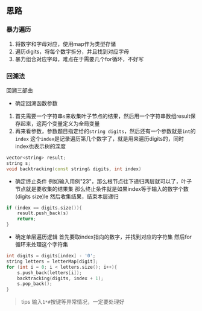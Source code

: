## 思路

### 暴力遍历
1. 将数字和字母对应，使用map作为类型存储
2. 遍历digits，将每个数字拆分，并且找到对应字母
3. 暴力组合对应字母，难点在于需要几个for循环，不好写

### 回溯法
回溯三部曲
+ 确定回溯函数参数
1. 首先需要一个字符串`s`来收集叶子节点的结果，然后用一个字符串数组result保存起来，这两个变量定义为全局变量
2. 再来看参数，参数题目指定给的`string digits`，然后还有一个参数就是`int`的`index`
这个`index`是记录遍历第几个数字了，就是用来遍历digits的，同时index也表示树的深度
```cpp
vector<string> result;
string s;
void backtracking(const string& digits, int index)
```

+ 确定终止条件
例如输入用例"23"，那么根节点往下递归两层就可以了，叶子节点就是要收集的结果集
那么终止条件就是如果index等于输入的数字个数(digits size)le 
然后收集结果，结束本层递归
```cpp
if (index == digits.size()){
    result.push_back(s)
    return;
}
```

+ 确定单层遍历逻辑
首先要取index指向的数字，并找到对应的字符集
然后for循环来处理这个字符集
```cpp
int digits = digits[index] - '0';
string letters = letterMap[digit];
for (int i = 0; i < letters.size(); i++){
    s.push_back(letters[i]);
    backtracking(digits, index + 1);
    s.pop_back();
}

```

>tips
输入`1*#`按键等异常情况，一定要处理好
